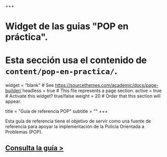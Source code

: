 +++
# Widget de las guias "POP en práctica".
# Esta sección usa el contenido de `content/pop-en-practica/`.

widget = "blank"  # See https://sourcethemes.com/academic/docs/page-builder/
headless = true  # This file represents a page section.
active = true  # Activate this widget? true/false
weight = 20  # Order that this section will appear.

title = "Guía de referencia POP"
subtitle = ""
+++

Esta guía de referencia tiene el objetivo de servir como una fuente de referencia para apoyar la implementación de la Policía Orientada a Problemas (POP).

## [Consulta la guía >](guia-pop/)
